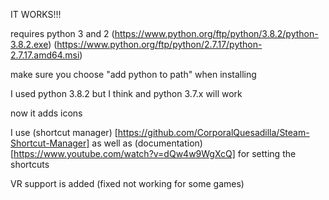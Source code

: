 IT WORKS!!!

requires python 3 and 2 (https://www.python.org/ftp/python/3.8.2/python-3.8.2.exe) (https://www.python.org/ftp/python/2.7.17/python-2.7.17.amd64.msi)

make sure you choose "add python to path" when installing

I used python 3.8.2 but I think and python 3.7.x will work

now it adds icons

I use (shortcut manager) [https://github.com/CorporalQuesadilla/Steam-Shortcut-Manager] as well as (documentation) [https://www.youtube.com/watch?v=dQw4w9WgXcQ] for setting the shortcuts

VR support is added (fixed not working for some games)
